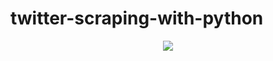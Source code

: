# twitter-scraping-with-python

<p align="center">
    <img src="https://22570l2e793j2oo9c81ug2nh-wpengine.netdna-ssl.com/wp-content/uploads/2020/05/CRAWL-TWITTER.png">
</p>
